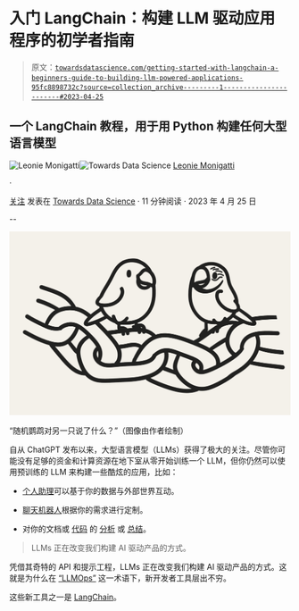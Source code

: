 # 入门 LangChain：构建 LLM 驱动应用程序的初学者指南

> 原文：[`towardsdatascience.com/getting-started-with-langchain-a-beginners-guide-to-building-llm-powered-applications-95fc8898732c?source=collection_archive---------1-----------------------#2023-04-25`](https://towardsdatascience.com/getting-started-with-langchain-a-beginners-guide-to-building-llm-powered-applications-95fc8898732c?source=collection_archive---------1-----------------------#2023-04-25)

## 一个 LangChain 教程，用于用 Python 构建任何大型语言模型

[](https://medium.com/@iamleonie?source=post_page-----95fc8898732c--------------------------------)![Leonie Monigatti](https://medium.com/@iamleonie?source=post_page-----95fc8898732c--------------------------------)[](https://towardsdatascience.com/?source=post_page-----95fc8898732c--------------------------------)![Towards Data Science](https://towardsdatascience.com/?source=post_page-----95fc8898732c--------------------------------) [Leonie Monigatti](https://medium.com/@iamleonie?source=post_page-----95fc8898732c--------------------------------)

·

[关注](https://medium.com/m/signin?actionUrl=https%3A%2F%2Fmedium.com%2F_%2Fsubscribe%2Fuser%2F3a38da70d8dc&operation=register&redirect=https%3A%2F%2Ftowardsdatascience.com%2Fgetting-started-with-langchain-a-beginners-guide-to-building-llm-powered-applications-95fc8898732c&user=Leonie+Monigatti&userId=3a38da70d8dc&source=post_page-3a38da70d8dc----95fc8898732c---------------------post_header-----------) 发表在 [Towards Data Science](https://towardsdatascience.com/?source=post_page-----95fc8898732c--------------------------------) · 11 分钟阅读 · 2023 年 4 月 25 日 [](https://medium.com/m/signin?actionUrl=https%3A%2F%2Fmedium.com%2F_%2Fvote%2Ftowards-data-science%2F95fc8898732c&operation=register&redirect=https%3A%2F%2Ftowardsdatascience.com%2Fgetting-started-with-langchain-a-beginners-guide-to-building-llm-powered-applications-95fc8898732c&user=Leonie+Monigatti&userId=3a38da70d8dc&source=-----95fc8898732c---------------------clap_footer-----------)

--

[](https://medium.com/m/signin?actionUrl=https%3A%2F%2Fmedium.com%2F_%2Fbookmark%2Fp%2F95fc8898732c&operation=register&redirect=https%3A%2F%2Ftowardsdatascience.com%2Fgetting-started-with-langchain-a-beginners-guide-to-building-llm-powered-applications-95fc8898732c&source=-----95fc8898732c---------------------bookmark_footer-----------)![](img/ba0a0432f474352f0aac6ee6c0e9eeea.png)

“随机鹦鹉对另一只说了什么？”（图像由作者绘制）

自从 ChatGPT 发布以来，大型语言模型（LLMs）获得了极大的关注。尽管你可能没有足够的资金和计算资源在地下室从零开始训练一个 LLM，但你仍然可以使用预训练的 LLM 来构建一些酷炫的应用，比如：

+   [个人助理](https://python.langchain.com/en/latest/use_cases/personal_assistants.html)可以基于你的数据与外部世界互动。

+   [聊天机器人](https://python.langchain.com/en/latest/use_cases/chatbots.html)根据你的需求进行定制。

+   对你的文档或 [代码](https://python.langchain.com/en/latest/use_cases/code.html) 的 [分析](https://python.langchain.com/en/latest/use_cases/question_answering.html) 或 [总结](https://python.langchain.com/en/latest/use_cases/summarization.html)。

> LLMs 正在改变我们构建 AI 驱动产品的方式。

凭借其奇特的 API 和提示工程，LLMs 正在改变我们构建 AI 驱动产品的方式。这就是为什么在 [“LLMOps”](https://wandb.ai/iamleonie/Articles/reports/Understanding-LLMOps-Large-Language-Model-Operations--Vmlldzo0MDgyMDc2) 这一术语下，新开发者工具层出不穷。

这些新工具之一是 [LangChain](https://github.com/hwchase17/langchain)。
